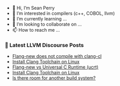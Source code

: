 - 👋 Hi, I’m Sean Perry
- 👀 I’m interested in compilers (c++, COBOL, llvm)
- 🌱 I’m currently learning ...
- 💞️ I’m looking to collaborate on ...
- 📫 How to reach me ...

<!---
s66perry/s66perry is a ✨ special ✨ repository because its `README.md` (this file) appears on your GitHub profile.
You can click the Preview link to take a look at your changes.
--->
### 📕 Latest LLVM Discourse Posts

<!-- DISCOURSE-LLVM:START -->
- [Flang-new does not compile with clang-cl](https://discourse.llvm.org/t/flang-new-does-not-compile-with-clang-cl/83319#post_6)
- [Install Clang Toolchain on Linux](https://discourse.llvm.org/t/install-clang-toolchain-on-linux/83406#post_2)
- [Flang-new vs Universal C Runtime &lpar;ucrt&rpar;](https://discourse.llvm.org/t/flang-new-vs-universal-c-runtime-ucrt/83293?page=2#post_28)
- [Install Clang Toolchain on Linux](https://discourse.llvm.org/t/install-clang-toolchain-on-linux/83406#post_1)
- [Is there room for another build system?](https://discourse.llvm.org/t/is-there-room-for-another-build-system/11003?page=2#post_36)
<!-- DISCOURSE-LLVM:END -->
